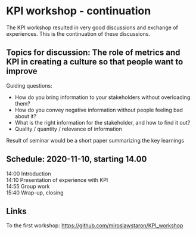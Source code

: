# KPI workshop - continuation
The KPI workshop resulted in very good discussions and exchange of experiences. This is the continuation of these discussions.

## Topics for discussion: The role of metrics and KPI in creating a culture so that people want to improve
Guiding questions: 
*	How do you bring information to your stakeholders without overloading them?
*	How do you convey negative information without people feeling bad about it?
*	What is the right information for the stakeholder, and how to find it out?
*	Quality / quantity / relevance of information

Result of seminar would be a short paper summarizing the key learnings

## Schedule: 2020-11-10, starting 14.00
14:00 Introduction </br>
14:10 Presentation of experience with KPI </br>
14:55 Group work </br>
15:40 Wrap-up, closing </br>


## Links
To the first workshop: https://github.com/miroslawstaron/KPI_workshop </br>
